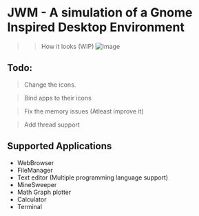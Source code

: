 # JWM - A simulation of a Gnome Inspired Desktop Environment


>> How it looks (WIP)
![image](https://github.com/hexaredecimal/JWM/assets/51314855/30b29d78-8244-471d-90d3-de54eafc6dd1)

## Todo:
> Change the icons.

> Bind apps to their icons

> Fix the memory issues (Atleast improve it)

> Add thread support

## Supported Applications
* WebBrowser
* FileManager
* Text editor (Multiple programming language support)
* MineSweeper
* Math Graph plotter
* Calculator
* Terminal

